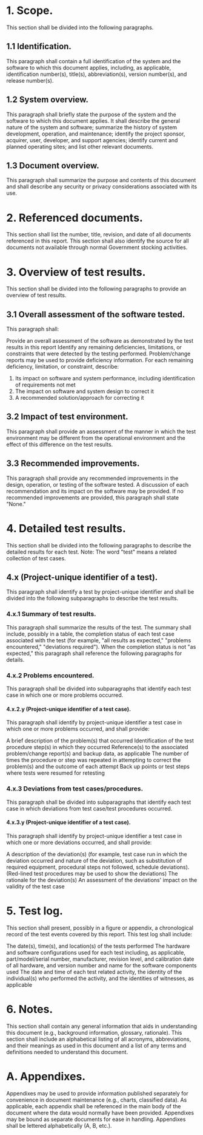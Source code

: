 # 1. Scope.

This section shall be divided into the following paragraphs.

## 1.1 Identification.

This paragraph shall contain a full identification of the system
and the software to which this document applies, including, as
applicable, identification number(s), title(s), abbreviation(s),
version number(s), and release number(s).

## 1.2 System overview.

This paragraph shall briefly state the purpose of the system and
the software to which this document applies. It shall describe the
general nature of the system and software; summarize the history of
system development, operation, and maintenance; identify the
project sponsor, acquirer, user, developer, and support agencies;
identify current and planned operating sites; and list other
relevant documents.

## 1.3 Document overview.

This paragraph shall summarize the purpose and contents of this
document and shall describe any security or privacy considerations
associated with its use.

# 2. Referenced documents.

This section shall list the number, title, revision, and date of
all documents referenced in this report. This section shall also
identify the source for all documents not available through normal
Government stocking activities.

# 3. Overview of test results.

This section shall be divided into the following paragraphs to
provide an overview of test results.

## 3.1 Overall assessment of the software tested.

This paragraph shall:

Provide an overall assessment of the software as demonstrated by
the test results in this report
Identify any remaining deficiencies, limitations, or constraints
that were detected by the testing performed. Problem/change reports
may be used to provide deficiency information.
For each remaining deficiency, limitation, or constraint, describe:
1.  Its impact on software and system performance, including
    identification of requirements not met
2.  The impact on software and system design to correct it
3.  A recommended solution/approach for correcting it

## 3.2 Impact of test environment.

This paragraph shall provide an assessment of the manner in which
the test environment may be different from the operational
environment and the effect of this difference on the test results.

## 3.3 Recommended improvements.

This paragraph shall provide any recommended improvements in the
design, operation, or testing of the software tested. A discussion
of each recommendation and its impact on the software may be
provided. If no recommended improvements are provided, this
paragraph shall state "None."

# 4. Detailed test results.

This section shall be divided into the following paragraphs to
describe the detailed results for each test. Note: The word "test"
means a related collection of test cases.

## 4.x (Project-unique identifier of a test).

This paragraph shall identify a test by project-unique identifier
and shall be divided into the following subparagraphs to describe
the test results.

### 4.x.1 Summary of test results.

This paragraph shall summarize the results of the test. The summary
shall include, possibly in a table, the completion status of each
test case associated with the test (for example, "all results as
expected," "problems encountered," "deviations required"). When the
completion status is not "as expected," this paragraph shall
reference the following paragraphs for details.

### 4.x.2 Problems encountered.

This paragraph shall be divided into subparagraphs that identify
each test case in which one or more problems occurred.

#### 4.x.2.y (Project-unique identifier of a test case).

This paragraph shall identify by project-unique identifier a test
case in which one or more problems occurred, and shall provide:

A brief description of the problem(s) that occurred
Identification of the test procedure step(s) in which they occurred
Reference(s) to the associated problem/change report(s) and backup
data, as applicable
The number of times the procedure or step was repeated in
attempting to correct the problem(s) and the outcome of each
attempt
Back up points or test steps where tests were resumed for retesting
### 4.x.3 Deviations from test cases/procedures.

This paragraph shall be divided into subparagraphs that identify
each test case in which deviations from test case/test procedures
occurred.

#### 4.x.3.y (Project-unique identifier of a test case).

This paragraph shall identify by project-unique identifier a test
case in which one or more deviations occurred, and shall provide:

A description of the deviation(s) (for example, test case run in
which the deviation occurred and nature of the deviation, such as
substitution of required equipment, procedural steps not followed,
schedule deviations). (Red-lined test procedures may be used to
show the deviations)
The rationale for the deviation(s)
An assessment of the deviations' impact on the validity of the test
case
# 5. Test log.

This section shall present, possibly in a figure or appendix, a
chronological record of the test events covered by this report.
This test log shall include:

The date(s), time(s), and location(s) of the tests performed
The hardware and software configurations used for each test
including, as applicable, part/model/serial number, manufacturer,
revision level, and calibration date of all hardware, and version
number and name for the software components used
The date and time of each test related activity, the identity of
the individual(s) who performed the activity, and the identities of
witnesses, as applicable
# 6. Notes.

This section shall contain any general information that aids in
understanding this document (e.g., background information,
glossary, rationale). This section shall include an alphabetical
listing of all acronyms, abbreviations, and their meanings as used
in this document and a list of any terms and definitions needed to
understand this document.

# A. Appendixes.

Appendixes may be used to provide information published separately
for convenience in document maintenance (e.g., charts, classified
data). As applicable, each appendix shall be referenced in the main
body of the document where the data would normally have been
provided. Appendixes may be bound as separate documents for ease in
handling. Appendixes shall be lettered alphabetically (A, B,
etc.).

# 



# 



# 



# 



# 



# 





